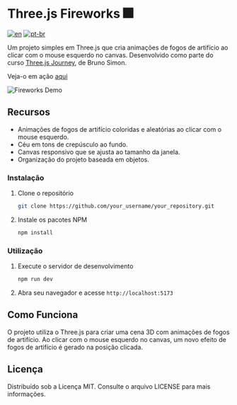 # Three.js Fireworks 🎆

[![en](https://img.shields.io/badge/lang-en-red.svg?style=flat-square)](https://github.com/nothingnothings/threejs-fireworks)
[![pt-br](https://img.shields.io/badge/lang-pt--br-green.svg?style=flat-square)](https://github.com/nothingnothings/threejs-fireworks/blob/master/README.pt-br.md)

Um projeto simples em Three.js que cria animações de fogos de artifício ao clicar com o mouse esquerdo no canvas. Desenvolvido como parte do curso [Three.js Journey](https://threejs-journey.com/), de Bruno Simon.



Veja-o em ação [aqui](https://nothingnothings.github.io/threejs-fireworks/) 

![Fireworks Demo](/screenshots/fireworks.gif)

## Recursos

- Animações de fogos de artifício coloridas e aleatórias ao clicar com o mouse esquerdo.
- Céu em tons de crepúsculo ao fundo.
- Canvas responsivo que se ajusta ao tamanho da janela.
- Organização do projeto baseada em objetos.


### Instalação

1. Clone o repositório
   ```sh
   git clone https://github.com/your_username/your_repository.git
   ```
2. Instale os pacotes NPM
   ```sh
   npm install
   ```

### Utilização

1. Execute o servidor de desenvolvimento
   ```sh
   npm run dev
   ```

2. Abra seu navegador e acesse `http://localhost:5173`


## Como Funciona

O projeto utiliza o Three.js para criar uma cena 3D com animações de fogos de artifício. Ao clicar com o mouse esquerdo no canvas, um novo efeito de fogos de artifício é gerado na posição clicada.

## Licença

Distribuído sob a Licença MIT. Consulte o arquivo LICENSE para mais informações.

